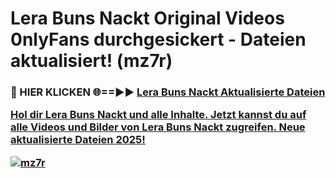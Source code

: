 # Lera Buns Nackt Original Videos 0nlyFans durchgesickert - Dateien aktualisiert! (mz7r)

<h3>🔴 HIER KLICKEN 🌐==►► <a href="https://tinyurl.com/h6vf6nb8" rel="nofollow">Lera Buns Nackt Aktualisierte Dateien

Hol dir Lera Buns Nackt und alle Inhalte. Jetzt kannst du auf alle Videos und Bilder von Lera Buns Nackt zugreifen. Neue aktualisierte Dateien 2025!

[![mz7r](https://i.imgur.com/sD4kR3V.gif)](https://tinyurl.com/h6vf6nb8)
